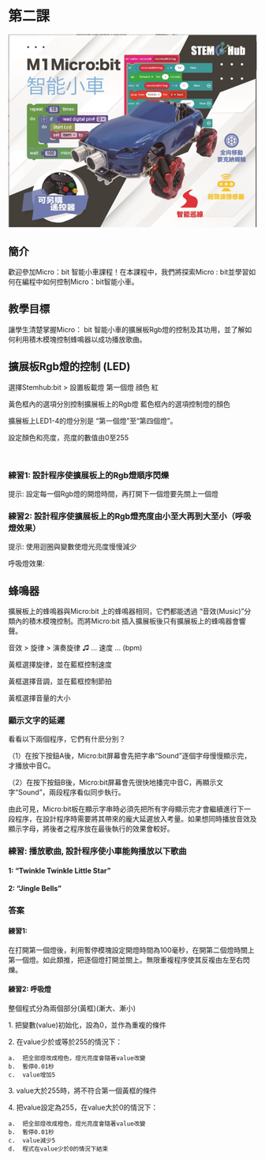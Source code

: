 # 第二課
![](pic/2/2_1.png)

## 簡介
<P>
歡迎參加Micro：bit 智能小車課程！在本課程中，我們將探索Micro : bit並學習如何在編程中如何控制Micro：bit智能小車。
<P>

## 教學目標
<P>
讓學生清楚掌握Micro： bit 智能小車的擴展板Rgb燈的控制及其功用，並了解如何利用積木模塊控制蜂鳴器以成功播放歌曲。
<P>

## 擴展板Rgb燈的控制 (LED)
<P>
選擇Stemhub:bit > 設置板載燈 第一個燈 顔色 紅 
<P>
<P>
黃色框內的選項分別控制擴展板上的Rgb燈
藍色框內的選項控制燈的顏色
<P> 
<P>擴展板上LED1-4的燈分別是 “第一個燈”至“第四個燈”。
<P>
<P>
設定顏色和亮度，亮度的數值由0至255
<P>

 
### 練習1: 設計程序使擴展板上的Rgb燈順序閃爍
<P>
提示: 設定每一個Rgb燈的開燈時間，再打開下一個燈要先關上一個燈
<P>

### 練習2: 設計程序使擴展板上的Rgb燈亮度由小至大再到大至小（呼吸燈效果）
<P>
提示: 使用迴圈與變數使燈光亮度慢慢減少
<P>
<P>
呼吸燈效果:
<P>

## 蜂鳴器
<P>
擴展板上的蜂鳴器與Micro:bit 上的蜂鳴器相同，它們都能透過 “音效(Music)”分類內的積木模塊控制。而將Micro:bit 插入擴展板後只有擴展板上的蜂鳴器會響聲。
<P>
<P>
音效 > 旋律 > 演奏旋律 ♫ … 速度 … (bpm)
<P>
<P>
黃框選擇旋律，並在藍框控制速度
<P>
<P>
黃框選擇音調，並在藍框控制節拍
<P>
<P>
黃框選擇音量的大小
<P>


### 顯示文字的延遲
<P>
看看以下兩個程序，它們有什麽分別？
<P>
<P>
（1）在按下按鈕A後，Micro:bit屏幕會先把字串“Sound”逐個字母慢慢顯示完，才播放中音C。
<P>
<P>
（2）在按下按鈕B後，Micro:bit屏幕會先很快地播完中音C，再顯示文字“Sound”，兩段程序看似同步執行。
<P>
<P>
由此可見，Micro:bit板在顯示字串時必須先把所有字母顯示完才會繼續進行下一段程序，在設計程序時需要將其帶來的龐大延遲放入考量。如果想同時播放音效及顯示字母，將後者之程序放在最後執行的效果會較好。 
<P>

### 練習: 播放歌曲, 設計程序使小車能夠播放以下歌曲
#### 1: “Twinkle Twinkle Little Star”
#### 2: “Jingle Bells”

### 答案

#### 練習1:
<P>
在打開第一個燈後，利用暫停模塊設定開燈時間為100毫秒，在開第二個燈時關上第一個燈。如此類推，把逐個燈打開並關上。無限重複程序使其反複由左至右閃爍。
<P>

#### 練習2: 呼吸燈
<P>
整個程式分為兩個部分(黃框)(漸大、漸小)
<P>
<P>
1.	把變數(value)初始化，設為0，並作為重複的條件
<P>
<P>
2.	在value少於或等於255的情況下：

    a.	把全部燈改成橙色，燈光亮度會隨著value改變
    b.	暫停0.01秒
    c.	value增加5
<P>
<P>
3.	value大於255時，將不符合第一個黃框的條件
<P>
<P>
4.	把value設定為255，在value大於0的情況下：

    a.	把全部燈改成橙色，燈光亮度會隨著value改變
    b.	暫停0.01秒
    c.	value減少5
    d.	程式在value少於0的情況下結束
<P>
